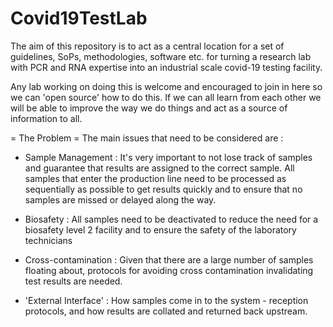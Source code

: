 # Covid19TestLab
The aim of this repository is to act as a central location for a set of guidelines, SoPs, methodologies, software etc. for turning a research lab with PCR and RNA expertise into an industrial scale covid-19 testing facility.

Any lab working on doing this is welcome and encouraged to join in here so we can 'open source' how to do this. If we can all learn from each other we will be able to improve the way we do things and act as a source of information to all.

= The Problem =
The main issues that need to be considered are :

* Sample Management : It's very important to not lose track of samples and guarantee that results are assigned to the correct sample. All samples that enter the production line need to be processed as sequentially as possible to get results quickly and to ensure that no samples are missed or delayed along the way.

* Biosafety : All samples need to be deactivated to reduce the need for a biosafety level 2 facility and to ensure the safety of the laboratory technicians

* Cross-contamination : Given that there are a large number of samples floating about, protocols for avoiding cross contamination invalidating test results are needed.

* 'External Interface' : How samples come in to the system - reception protocols, and how results are collated and returned back upstream.
